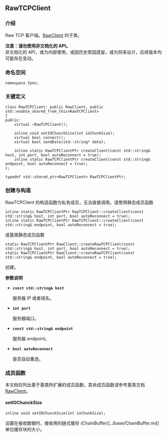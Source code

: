 ## RawTCPClient

### 介绍

Raw TCP 客户端。[RawClient](RawClient.md) 的子类。

**注意：请勿使用非文档化的 API。**  
非文档化的 API，或为内部使用，或因历史原因遗留，或为将来设计，后续版本均可能存在变动。

### 命名空间

	namespace fpnn;

### 关键定义

	class RawTCPClient: public RawClient, public std::enable_shared_from_this<RawTCPClient>
	{
	public:
		virtual ~RawTCPClient();

		inline void setIOChunckSize(int ioChunkSize);
		virtual bool connect();
		virtual bool sendData(std::string* data);

		inline static RawTCPClientPtr createClient(const std::string& host, int port, bool autoReconnect = true);
		inline static RawTCPClientPtr createClient(const std::string& endpoint, bool autoReconnect = true);
	};

	typedef std::shared_ptr<RawTCPClient> RawTCPClientPtr;

### 创建与构造

RawTCPClient 的构造函数为私有成员，无法直接调用。请使用静态成员函数

	inline static RawTCPClientPtr RawTCPClient::createClient(const std::string& host, int port, bool autoReconnect = true);
	inline static RawTCPClientPtr RawTCPClient::createClient(const std::string& endpoint, bool autoReconnect = true);

或基类静态成员函数

	static RawTCPClientPtr RawClient::createRawTCPClient(const std::string& host, int port, bool autoReconnect = true);
	static RawTCPClientPtr RawClient::createRawTCPClient(const std::string& endpoint, bool autoReconnect = true);

创建。

**参数说明**

* **`const std::string& host`**

	服务器 IP 或者域名。

* **`int port`**

	服务器端口。

* **`const std::string& endpoint`**

	服务器 endpoint。

* **`bool autoReconnect`**

	是否自动重连。

### 成员函数

本文档仅列出基于基类所扩展的成员函数，其余成员函数请参考基类文档 [RawClient](RawClient.md)。

#### setIOChunckSize

	inline void setIOChunckSize(int ioChunkSize);

设置在接收数据时，接收用的链式缓存 (ChainBuffer)[../base/ChainBuffer.md] 单位缓存块的大小。
